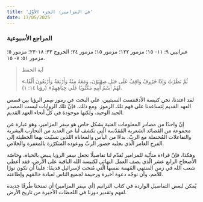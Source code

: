 ```yaml
---
title: 'في المزامير: الجزء الأوّل'
date: 17/05/2025
---
```


### المراجع الأسبوعية
عبرانيين ٩: ١١- ١٥؛ مزمور ١٢٢؛ مزمور ١٥؛ مزمور ٢٤؛ الخروج ٣٣: ١٨-٢٣؛ مزمور ٥؛ مزمور ٥١: ٧- ١٥.

> <p>آية الحفظ</p>
> «ثُمَّ نَظَرْتُ وَإِذَا خَرُوفٌ وَاقِفٌ عَلَى جَبَلِ صِهْيَوْنَ، وَمَعَهُ مِئَةٌ وَأَرْبَعَةٌ وَأَرْبَعُونَ أَلْفًا، لَهُمُ ٱسْمُ أَبِيهِ مَكْتُوبًا عَلَى جِبَاهِهِمْ» (رؤيا ١٤: ١).

لقد اعتدنا، نحن كنيسة الأدڤنتست السبتيين، على البحث عن رموز سِفر الرؤيا بين قصص العهد القديم لِتساعدنا على فهم تلك الرموز. ومع ذلك، فإنّ تلك الروايات ليست المصدر الجيد الوحيد، ولكنها موجودة في كلِّ أنحاء العهد القديم.

إنّ واحدًا من مصادر المعلومات الغنية بشكل خاص هو سِفر المزامير، وهو عبارة عن مجموعة من القصائد الشعرية المُقدّسة الّتي تكشف لنا عن العديد من التجارب البشرية والتفاعلات المُحتملة مع الربّ، بدءًا من اليأس والمعاناة اللذين تسبّبت بهما الخطيئة إلى الفرح الغامر الّذي يجلبه حضور الربّ ووعوده المتكرّرة بالمغفرة والخلاص.

وهكذا، فإنّ قراءة متأنّية للمزامير تُقدّم لنا تفاصيلًا تجعل سِفر الرؤيا ينبض بالحياة، وخاصّة الأصحاح الرابع عشر الّذي يصف العمل النهائي لكنيسة الله الباقية على الأرض، فقد أُعطي شعب الله في زمن المنتهى المُهمة نفسها الّتي مُنحت لإسرائيل قديمًا: علينا أن نكون نورًا للأمم، وأن نوجّه دعوة أخيرة ورحيمة لجميع الناس لعبادة خالقهم وإطاعته.

يُمكن لبعض التفاصيل الواردة في كتاب الترانيم (أي سِفر المزامير) أن تمنحنا طُرقًا جديدة لفهم وتقدير دورنا في اللحظات الأخيرة من تاريخ الأرض.